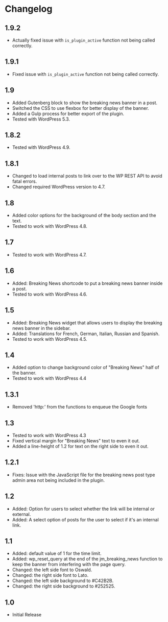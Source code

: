 # Changelog

## 1.9.2
- Actually fixed issue with `is_plugin_active` function not being called correctly.

## 1.9.1
- Fixed issue with `is_plugin_active` function not being called correctly.

## 1.9
- Added Gutenberg block to show the breaking news banner in a post.
- Switched the CSS to use flexbox for better display of the banner.
- Added a Gulp process for better export of the plugin.
- Tested with WordPress 5.3.

## 1.8.2
- Tested with WordPress 4.9.

## 1.8.1
- Changed to load internal posts to link over to the WP REST API to avoid fatal errors.
- Changed required WordPress version to 4.7.

## 1.8
- Added color options for the background of the body section and the text.
- Tested to work with WordPress 4.8.

## 1.7
- Tested to work with WordPress 4.7.

## 1.6
- Added: Breaking News shortcode to put a breaking news banner inside a post.
- Tested to work with WordPress 4.6.

## 1.5
- Added: Breaking News widget that allows users to display the breaking news banner in the sidebar.
- Added: Translations for French, German, Italian, Russian and Spanish.
- Tested to work with WordPress 4.5.

## 1.4
- Added option to change background color of "Breaking News" half of the banner.
- Tested to work with WordPress 4.4

## 1.3.1
- Removed 'http:' from the functions to enqueue the Google fonts

## 1.3
- Tested to work with WordPress 4.3
- Fixed vertical margin for "Breaking News" text to even it out.
- Added a line-height of 1.2 for text on the right side to even it out.

## 1.2.1
- Fixes: Issue with the JavaScript file for the breaking news post type admin area not being included in the plugin.

## 1.2
- Added: Option for users to select whether the link will be internal or external.
- Added: A select option of posts for the user to select if it's an internal link.

## 1.1
- Added: default value of 1 for the time limit.
- Added: wp_reset_query at the end of the jm_breaking_news function to keep the banner from interfering with the page query.
- Changed: the left side font to Oswald.
- Changed: the right side font to Lato.
- Changed: the left side background to #C42B2B.
- Changed: the right side background to #252525.

## 1.0
- Initial Release
